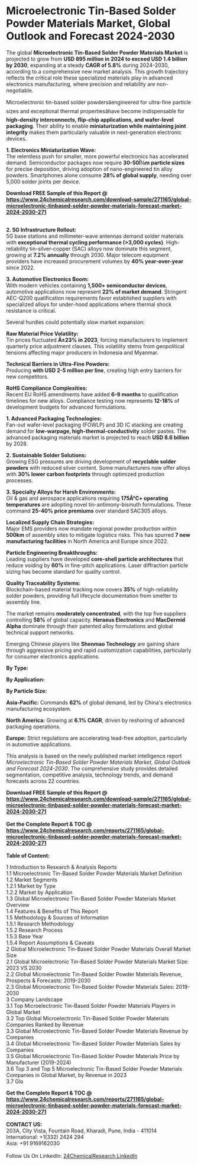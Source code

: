 <h1>Microelectronic Tin-Based Solder Powder Materials Market, Global Outlook and Forecast 2024-2030</h1><p>The global <strong>Microelectronic Tin-Based Solder Powder Materials Market</strong> is projected to grow from <strong>USD 895 million in 2024 to exceed USD 1.4 billion by 2030</strong>, expanding at a steady <strong>CAGR of 5.8%</strong> during 2024-2030, according to a comprehensive new market analysis. This growth trajectory reflects the critical role these specialized materials play in advanced electronics manufacturing, where precision and reliability are non-negotiable.</p><p>Microelectronic tin-based solder powdersâengineered for ultra-fine particle sizes and exceptional thermal propertiesâhave become indispensable for <strong>high-density interconnects, flip-chip applications, and wafer-level packaging</strong>. Their ability to enable <strong>miniaturization while maintaining joint integrity</strong> makes them particularly valuable in next-generation electronic devices.</p><p><strong>1. Electronics Miniaturization Wave:</strong><br>
The relentless push for smaller, more powerful electronics has accelerated demand. Semiconductor packages now require <strong>30-50Î¼m particle sizes</strong> for precise deposition, driving adoption of nano-engineered tin alloy powders. Smartphones alone consume <strong>28% of global supply</strong>, needing over 5,000 solder joints per device.</p><div><b>Download FREE Sample of this Report @ 
            <a href="https://www.24chemicalresearch.com/download-sample/271165/global-microelectronic-tinbased-solder-powder-materials-forecast-market-2024-2030-271">
            https://www.24chemicalresearch.com/download-sample/271165/global-microelectronic-tinbased-solder-powder-materials-forecast-market-2024-2030-271</a></b></div><br><p><strong>2. 5G Infrastructure Rollout:</strong><br>
5G base stations and millimeter-wave antennas demand solder materials with <strong>exceptional thermal cycling performance (&gt;3,000 cycles)</strong>. High-reliability tin-silver-copper (SAC) alloys now dominate this segment, growing at <strong>7.2% annually</strong> through 2030. Major telecom equipment providers have increased procurement volumes by <strong>40% year-over-year</strong> since 2022.</p><p><strong>3. Automotive Electronics Boom:</strong><br>
With modern vehicles containing <strong>1,500+ semiconductor devices</strong>, automotive applications now represent <strong>22% of market demand</strong>. Stringent AEC-Q200 qualification requirements favor established suppliers with specialized alloys for under-hood applications where thermal shock resistance is critical.</p><p>Several hurdles could potentially slow market expansion:</p><p><strong>Raw Material Price Volatility:</strong><br>
    Tin prices fluctuated <strong>Â±23% in 2023</strong>, forcing manufacturers to implement quarterly price adjustment clauses. This volatility stems from geopolitical tensions affecting major producers in Indonesia and Myanmar.</p><p><strong>Technical Barriers in Ultra-Fine Powders:</strong><br>
    Producing <strong> with USD 2-5 million per line</strong>, creating high entry barriers for new competitors.</p><p><strong>RoHS Compliance Complexities:</strong><br>
    Recent EU RoHS amendments have added <strong>6-9 months</strong> to qualification timelines for new alloys. Compliance testing now represents <strong>12-18%</strong> of development budgets for advanced formulations.</p><p><strong>1. Advanced Packaging Technologies:</strong><br>
Fan-out wafer-level packaging (FOWLP) and 3D IC stacking are creating demand for <strong>low-warpage, high-thermal-conductivity</strong> solder pastes. The advanced packaging materials market is projected to reach <strong>USD 8.6 billion</strong> by 2028.</p><p><strong>2. Sustainable Solder Solutions:</strong><br>
Growing ESG pressures are driving development of <strong>recyclable solder powders</strong> with reduced silver content. Some manufacturers now offer alloys with <strong>30% lower carbon footprints</strong> through optimized production processes.</p><p><strong>3. Specialty Alloys for Harsh Environments:</strong><br>
Oil &amp; gas and aerospace applications requiring <strong>175Â°C+ operating temperatures</strong> are adopting novel tin-antimony-bismuth formulations. These command <strong>25-40% price premiums</strong> over standard SAC305 alloys.</p><p><strong>Localized Supply Chain Strategies:</strong><br>
    Major EMS providers now mandate regional powder production within <strong>500km</strong> of assembly sites to mitigate logistics risks. This has spurred <strong>7 new manufacturing facilities</strong> in North America and Europe since 2022.</p><p><strong>Particle Engineering Breakthroughs:</strong><br>
    Leading suppliers have developed <strong>core-shell particle architectures</strong> that reduce voiding by <strong>60%</strong> in fine-pitch applications. Laser diffraction particle sizing has become standard for quality control.</p><p><strong>Quality Traceability Systems:</strong><br>
    Blockchain-based material tracking now covers <strong>35%</strong> of high-reliability solder powders, providing full lifecycle documentation from smelter to assembly line.</p><p>The market remains <strong>moderately concentrated</strong>, with the top five suppliers controlling <strong>58%</strong> of global capacity. <strong>Heraeus Electronics</strong> and <strong>MacDermid Alpha</strong> dominate through their patented alloy formulations and global technical support networks.</p><p>Emerging Chinese players like <strong>Shenmao Technology</strong> are gaining share through aggressive pricing and rapid customization capabilities, particularly for consumer electronics applications.</p><p><strong>By Type:</strong></p><p><strong>By Application:</strong></p><p><strong>By Particle Size:</strong></p><p><strong>Asia-Pacific:</strong> Commands <strong>62%</strong> of global demand, led by China's electronics manufacturing ecosystem.</p><p><strong>North America:</strong> Growing at <strong>6.1% CAGR</strong>, driven by reshoring of advanced packaging operations.</p><p><strong>Europe:</strong> Strict regulations are accelerating lead-free adoption, particularly in automotive applications.</p><p>This analysis is based on the newly published market intelligence report <em>Microelectronic Tin-Based Solder Powder Materials Market, Global Outlook and Forecast 2024-2030</em>. The comprehensive study provides detailed segmentation, competitive analysis, technology trends, and demand forecasts across 22 countries.</p><div><b>Download FREE Sample of this Report @ 
            <a href="https://www.24chemicalresearch.com/download-sample/271165/global-microelectronic-tinbased-solder-powder-materials-forecast-market-2024-2030-271">
            https://www.24chemicalresearch.com/download-sample/271165/global-microelectronic-tinbased-solder-powder-materials-forecast-market-2024-2030-271</a></b></div><br><div><b>Get the Complete Report & TOC @ 
            <a href="https://www.24chemicalresearch.com/reports/271165/global-microelectronic-tinbased-solder-powder-materials-forecast-market-2024-2030-271">
            https://www.24chemicalresearch.com/reports/271165/global-microelectronic-tinbased-solder-powder-materials-forecast-market-2024-2030-271</a></b></div><br>
            <b>Table of Content:</b><p>1 Introduction to Research & Analysis Reports<br />
    1.1 Microelectronic Tin-Based Solder Powder Materials Market Definition<br />
    1.2 Market Segments<br />
        1.2.1 Market by Type<br />
        1.2.2 Market by Application<br />
    1.3 Global Microelectronic Tin-Based Solder Powder Materials Market Overview<br />
    1.4 Features & Benefits of This Report<br />
    1.5 Methodology & Sources of Information<br />
        1.5.1 Research Methodology<br />
        1.5.2 Research Process<br />
        1.5.3 Base Year<br />
        1.5.4 Report Assumptions & Caveats<br />
2 Global Microelectronic Tin-Based Solder Powder Materials Overall Market Size<br />
    2.1 Global Microelectronic Tin-Based Solder Powder Materials Market Size: 2023 VS 2030<br />
    2.2 Global Microelectronic Tin-Based Solder Powder Materials Revenue, Prospects & Forecasts: 2019-2030<br />
    2.3 Global Microelectronic Tin-Based Solder Powder Materials Sales: 2019-2030<br />
3 Company Landscape<br />
    3.1 Top Microelectronic Tin-Based Solder Powder Materials Players in Global Market<br />
    3.2 Top Global Microelectronic Tin-Based Solder Powder Materials Companies Ranked by Revenue<br />
    3.3 Global Microelectronic Tin-Based Solder Powder Materials Revenue by Companies<br />
    3.4 Global Microelectronic Tin-Based Solder Powder Materials Sales by Companies<br />
    3.5 Global Microelectronic Tin-Based Solder Powder Materials Price by Manufacturer (2019-2024)<br />
    3.6 Top 3 and Top 5 Microelectronic Tin-Based Solder Powder Materials Companies in Global Market, by Revenue in 2023<br />
    3.7 Glo</p><div><b>Get the Complete Report & TOC @ 
            <a href="https://www.24chemicalresearch.com/reports/271165/global-microelectronic-tinbased-solder-powder-materials-forecast-market-2024-2030-271">
            https://www.24chemicalresearch.com/reports/271165/global-microelectronic-tinbased-solder-powder-materials-forecast-market-2024-2030-271</a></b></div><br><b>CONTACT US:</b><br>
            203A, City Vista, Fountain Road, Kharadi, Pune, India - 411014<br>
            International: +1(332) 2424 294<br>
            Asia: +91 9169162030 <br><br>
            Follow Us On LinkedIn: <a href="https://www.linkedin.com/company/24chemicalresearch/">24ChemicalResearch LinkedIn</a>